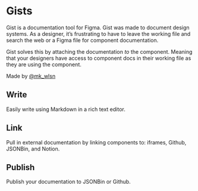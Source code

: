 # Gists

Gist is a documentation tool for Figma. Gist was made to document design systems. As a designer, it’s frustrating to have to leave the working file and search the web or a Figma file for component documentation.


Gist solves this by attaching the documentation *to* the component. Meaning that your designers have access to component docs in their working file as they are using the component.


Made by [@mk_wlsn](https://twitter.com/mk_wlsn)


## Write

Easily write using Markdown in a rich text editor.

## Link

Pull in external documentation by linking components to: iframes, Github, JSONBin, and Notion.

## Publish

Publish your documentation to JSONBin or Github.